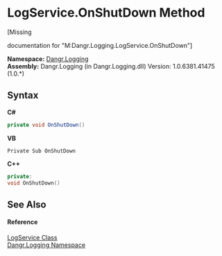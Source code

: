 # LogService.OnShutDown Method 
 

\[Missing <summary> documentation for "M:Dangr.Logging.LogService.OnShutDown"\]

**Namespace:**&nbsp;<a href="N_Dangr_Logging">Dangr.Logging</a><br />**Assembly:**&nbsp;Dangr.Logging (in Dangr.Logging.dll) Version: 1.0.6381.41475 (1.0.*)

## Syntax

**C#**<br />
``` C#
private void OnShutDown()
```

**VB**<br />
``` VB
Private Sub OnShutDown
```

**C++**<br />
``` C++
private:
void OnShutDown()
```


## See Also


#### Reference
<a href="T_Dangr_Logging_LogService">LogService Class</a><br /><a href="N_Dangr_Logging">Dangr.Logging Namespace</a><br />